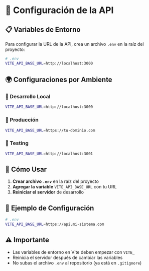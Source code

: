 # 🚀 Configuración de la API

## 📋 Variables de Entorno

Para configurar la URL de la API, crea un archivo `.env` en la raíz del proyecto:

```bash
# .env
VITE_API_BASE_URL=http://localhost:3000
```

## 🌍 Configuraciones por Ambiente

### 🔧 Desarrollo Local
```bash
VITE_API_BASE_URL=http://localhost:3000
```

### 🚀 Producción
```bash
VITE_API_BASE_URL=https://tu-dominio.com
```

### 🧪 Testing
```bash
VITE_API_BASE_URL=http://localhost:3001
```

## 📝 Cómo Usar

1. **Crear archivo `.env`** en la raíz del proyecto
2. **Agregar la variable** `VITE_API_BASE_URL` con tu URL
3. **Reiniciar el servidor** de desarrollo

## 🔄 Ejemplo de Configuración

```bash
# .env
VITE_API_BASE_URL=https://api.mi-sistema.com
```

## ⚠️ Importante

- Las variables de entorno en Vite deben empezar con `VITE_`
- Reinicia el servidor después de cambiar las variables
- No subas el archivo `.env` al repositorio (ya está en `.gitignore`)
